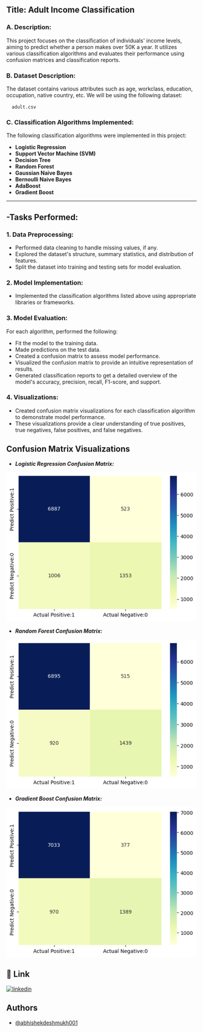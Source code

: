 ## Title: Adult Income Classification

### A. Description:
This project focuses on the classification of individuals' income levels, aiming to predict whether a person makes over 50K a year. It utilizes various classification algorithms and evaluates their performance using confusion matrices and classification reports.

### B. Dataset Description: 
The dataset contains various attributes such as age, workclass, education, occupation, native country, etc.
We will be using the following dataset:

      adult.csv

### C. Classification Algorithms Implemented:
The following classification algorithms were implemented in this project:

* **Logistic Regression**
* **Support Vector Machine (SVM)**
* **Decision Tree**
* **Random Forest**
* **Gaussian Naive Bayes**
* **Bernoulli Naive Bayes**
* **AdaBoost**
* **Gradient Boost**

-----

## -Tasks Performed:

### 1. Data Preprocessing:
* Performed data cleaning to handle missing values, if any.
* Explored the dataset's structure, summary statistics, and distribution of features.
* Split the dataset into training and testing sets for model evaluation.

### 2. Model Implementation:
* Implemented the classification algorithms listed above using appropriate libraries or frameworks.

### 3. Model Evaluation:
For each algorithm, performed the following:
* Fit the model to the training data.
* Made predictions on the test data.
* Created a confusion matrix to assess model performance.
* Visualized the confusion matrix to provide an intuitive representation of results.
* Generated classification reports to get a detailed overview of the model's accuracy, precision, recall, F1-score, and support.

### 4. Visualizations:
* Created confusion matrix visualizations for each classification algorithm to demonstrate model performance.
* These visualizations provide a clear understanding of true positives, true negatives, false positives, and false negatives.


## Confusion Matrix Visualizations

- ***Logistic Regression Confusion Matrix:***

![App Screenshot](https://github.com/abhishekdeshmukh001/Adult-Income-Classification/blob/main/logistic_reg_cm.png?raw=true)

- ***Random Forest Confusion Matrix:***

![App Screenshot](https://github.com/abhishekdeshmukh001/Adult-Income-Classification/blob/main/random_forest_cm.png?raw=true)

- ***Gradient Boost Confusion Matrix:***

![App Screenshot](https://github.com/abhishekdeshmukh001/Adult-Income-Classification/blob/main/gradient_boost_cm.png?raw=true)


## 🔗 Link
[![linkedin](https://img.shields.io/badge/linkedin-0A66C2?style=for-the-badge&logo=linkedin&logoColor=white)](https://www.linkedin.com/in/abhishek-sachin-deshmukh/)


## Authors

- [@abhishekdeshmukh001](https://github.com/abhishekdeshmukh001)
